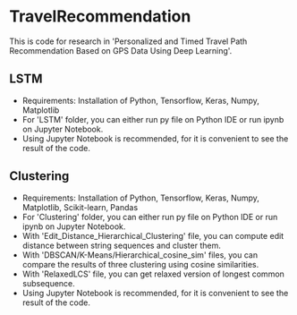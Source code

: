 # TravelRecommendation

This is code for research in 'Personalized and Timed Travel Path Recommendation Based on GPS Data Using Deep Learning'.

## LSTM
 - Requirements: Installation of Python, Tensorflow, Keras, Numpy, Matplotlib
 - For 'LSTM' folder, you can either run py file on Python IDE or run ipynb on Jupyter Notebook.
 - Using Jupyter Notebook is recommended, for it is convenient to see the result of the code.

## Clustering
- Requirements: Installation of Python, Tensorflow, Keras, Numpy, Matplotlib, Scikit-learn, Pandas
- For 'Clustering' folder, you can either run py file on Python IDE or run ipynb on Jupyter Notebook.
- With 'Edit_Distance_Hierarchical_Clustering' file, you can compute edit distance between string sequences and cluster them.
- With 'DBSCAN/K-Means/Hierarchical_cosine_sim' files, you can compare the results of three clustering using cosine similarities.
- With 'RelaxedLCS' file, you can get relaxed version of longest common subsequence.
- Using Jupyter Notebook is recommended, for it is convenient to see the result of the code.
